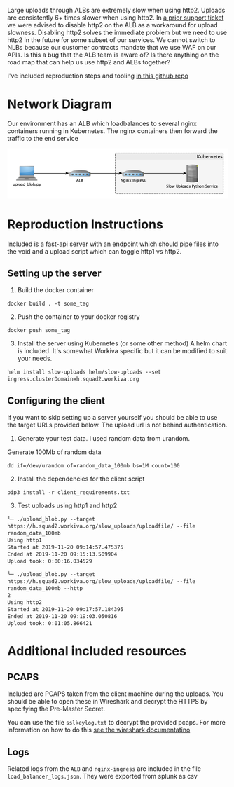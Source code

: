Large uploads through ALBs are extremely slow when using http2. Uploads are consistently 6+ times slower when using http2. In [a prior support ticket](https://console.aws.amazon.com/support/cases?region=us-east-1#/6373296091/en)  we were advised to disable http2 on the ALB as a workaround for upload slowness. Disabling http2 solves the immediate problem but we need to use http2 in the future for some subset of our services. We cannot switch to NLBs because our customer contracts mandate that we use WAF on our APIs. Is this a bug that the ALB team is aware of? Is there anything on the road map that can help us use http2 and ALBs together?

I've included reproduction steps and tooling [in this github repo](https://github.com/tylerstapler-wf/slow_uploads_http2)

# Network Diagram

Our environment has an ALB which loadbalances to several nginx containers running in Kubernetes. The nginx containers then forward the traffic to the end service

![Network Diagram](./network_diagram.png)

# Reproduction Instructions

Included is a fast-api server with an endpoint which should pipe files into the void and a upload script which can toggle http1 vs http2.

## Setting up the server

1. Build the docker container
```
docker build . -t some_tag
```

2. Push the container to your docker registry

````
docker push some_tag
````

3. Install the server using Kubernetes (or some other method)
A helm chart is included. It's somewhat Workiva specific but it can be modified to suit your needs.
```
helm install slow-uploads helm/slow-uploads --set ingress.clusterDomain=h.squad2.workiva.org
```

## Configuring the client

If you want to skip setting up a server yourself you should be able to use the target URLs provided below. The upload url is not behind authentication.

1. Generate your test data. I used random data from urandom.

Generate 100Mb of random data
```
dd if=/dev/urandom of=random_data_100mb bs=1M count=100
```

2. Install the dependencies for the client script

```
pip3 install -r client_requirements.txt
```


3. Test uploads using http1 and http2
```
╰─ ./upload_blob.py --target https://h.squad2.workiva.org/slow_uploads/uploadfile/ --file random_data_100mb
Using http1
Started at 2019-11-20 09:14:57.475375
Ended at 2019-11-20 09:15:13.509904
Upload took: 0:00:16.034529
```

```
╰─ ./upload_blob.py --target https://h.squad2.workiva.org/slow_uploads/uploadfile/ --file random_data_100mb --http
2
Using http2
Started at 2019-11-20 09:17:57.184395
Ended at 2019-11-20 09:19:03.050816
Upload took: 0:01:05.866421
```

# Additional included resources

## PCAPS
Included are PCAPS taken from the client machine during the uploads. You should be able to open these in Wireshark and decrypt the HTTPS by specifying the Pre-Master Secret.

You can use the file `sslkeylog.txt` to decrypt the provided pcaps. For more information on how to do this [see the wireshark documentatino](https://wiki.wireshark.org/TLS?action=show&redirect=SSL#Using_the_.28Pre.29-Master-Secret)

## Logs

Related logs from the `ALB` and `nginx-ingress` are included in the file `load_balancer_logs.json`. They were exported from splunk as csv
